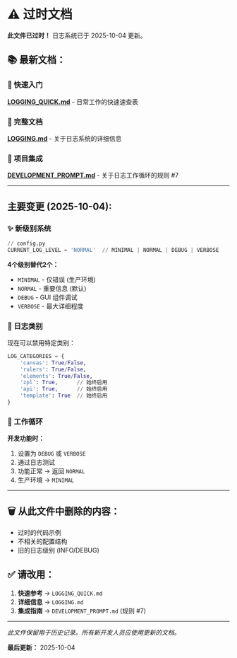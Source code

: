 # ⚠️ 过时文档

**此文件已过时！** 日志系统已于 2025-10-04 更新。

## 📚 最新文档：

### 🚀 快速入门
**[LOGGING_QUICK.md](LOGGING_QUICK.md)** - 日常工作的快速速查表

### 📖 完整文档  
**[LOGGING.md](LOGGING.md)** - 关于日志系统的详细信息

### 🔧 项目集成
**[DEVELOPMENT_PROMPT.md](../DEVELOPMENT_PROMPT.md)** - 关于日志工作循环的规则 #7

---

## 主要变更 (2025-10-04):

### ✨ 新级别系统
```python
// config.py
CURRENT_LOG_LEVEL = 'NORMAL'  // MINIMAL | NORMAL | DEBUG | VERBOSE
```

**4个级别替代2个：**
- `MINIMAL` - 仅错误 (生产环境)
- `NORMAL` - 重要信息 (默认)
- `DEBUG` - GUI 组件调试
- `VERBOSE` - 最大详细程度

### 🎯 日志类别
现在可以禁用特定类别：
```python
LOG_CATEGORIES = {
    'canvas': True/False,
    'rulers': True/False,
    'elements': True/False,
    'zpl': True,      // 始终启用
    'api': True,      // 始终启用
    'template': True  // 始终启用
}
```

### 🔄 工作循环
**开发功能时：**
1. 设置为 `DEBUG` 或 `VERBOSE`
2. 通过日志测试
3. 功能正常 → 返回 `NORMAL`
4. 生产环境 → `MINIMAL`

---

## 🗑️ 从此文件中删除的内容：
- 过时的代码示例
- 不相关的配置结构
- 旧的日志级别 (INFO/DEBUG)

## ✅ 请改用：
1. **快速参考** → `LOGGING_QUICK.md`
2. **详细信息** → `LOGGING.md`
3. **集成指南** → `DEVELOPMENT_PROMPT.md` (规则 #7)

---

*此文件保留用于历史记录。所有新开发人员应使用更新的文档。*

**最后更新：** 2025-10-04